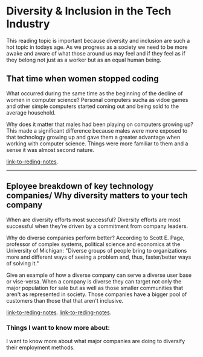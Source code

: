 # Diversity & Inclusion in the Tech Industry

This reading topic is important because diversity and inclusion are such a hot topic in todays age. As we progress as a society we need to be more awake and aware of what those around us may feel and if they feel as if they belong not just as a worker but as an equal human being.

## That time when women stopped coding

What occurred during the same time as the beginning of the decline of women in computer science?
Personal computers sucha as vidoe games and other simple computers started coming out and being sold to the average household.

Why does it matter that males had been playing on computers growing up?
This made a significant difference because males were more exposed to that technology growing up and gave them a greater advantage when working with computer science. Things were more familiar to them and a sense it was almost second nature.

[link-to-reding-notes](https://www.npr.org/sections/money/2014/10/21/357629765/when-women-stopped-coding).

********************************************************************************************************************

## Eployee breakdown of key technology companies/ Why diversity matters to your tech company

When are diversity efforts most successful?
Diversity efforts are most successful when they’re driven by a commitment from company leaders.

Why do diverse companies perform better?
According to Scott E. Page, professor of complex systems, political science and economics at the University of Michigan: "Diverse groups of people bring to organizations more and different ways of seeing a problem and, thus, faster/better ways of solving it."

Give an example of how a diverse company can serve a diverse user base or vise-versa.
When a company is diverse they can target not only the major population for sale but as well as those smaller communities that aren't as represented in society. Those companies have a bigger pool of customers than those that that aren't inclusive.

[link-to-reding-notes](https://informationisbeautiful.net/visualizations/diversity-in-tech/).
[link-to-reding-notes](https://www.usatoday.com/story/tech/columnist/2015/07/21/why-diversity-matters-your-tech-company/30419871/).

### Things I want to know more about: 

I want to know more about what major companies are doing to diversify their employment methods.